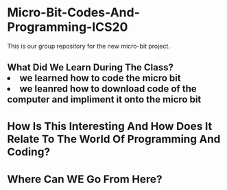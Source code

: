 # Micro-Bit-Codes-And-Programming-ICS20


This is our group repository for the new micro-bit project.



<h2> What Did We Learn During The Class?

<uo>
  <li> we learned how to code the micro bit 
    <li> we leanred how to download code of the computer and impliment it onto the micro bit
    

<h3> How Is This Interesting And How Does It Relate To The World Of Programming And Coding?



<h3> Where Can WE Go From Here?

